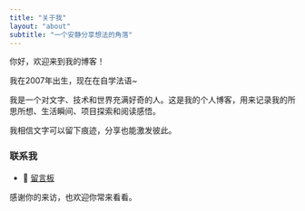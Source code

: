 ```yaml
---
title: "关于我"
layout: "about"
subtitle: "一个安静分享想法的角落"
---
```


你好，欢迎来到我的博客！

我在2007年出生，现在在自学法语~

我是一个对文字、技术和世界充满好奇的人。这是我的个人博客，用来记录我的所思所想、生活瞬间、项目探索和阅读感悟。

我相信文字可以留下痕迹，分享也能激发彼此。

### 联系我

- 📮 [留言板](/guestbook/)

感谢你的来访，也欢迎你常来看看。

